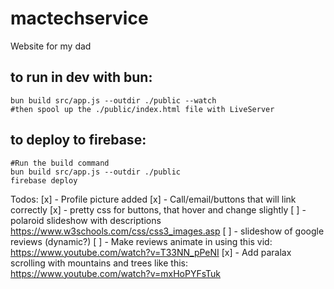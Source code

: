 # mactechservice
Website for my dad

## to run in dev with bun: 
```
bun build src/app.js --outdir ./public --watch
#then spool up the ./public/index.html file with LiveServer
```
## to deploy to firebase: 
```
#Run the build command
bun build src/app.js --outdir ./public
firebase deploy

```

Todos: 
[x] - Profile picture added
[x] - Call/email/buttons that will link correctly 
[x] - pretty css for buttons, that hover and change slightly 
[ ] - polaroid slideshow with descriptions https://www.w3schools.com/css/css3_images.asp 
[ ] - slideshow of google reviews (dynamic?)
[ ] - Make reviews animate in using this vid: https://www.youtube.com/watch?v=T33NN_pPeNI 
[x] - Add paralax scrolling with mountains and trees like this: https://www.youtube.com/watch?v=mxHoPYFsTuk 